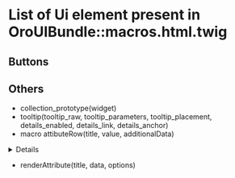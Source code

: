 List of Ui element present in OroUIBundle::macros.html.twig
=====================================

Buttons
----------------

Others
----------------
- collection_prototype(widget)
- tooltip(tooltip_raw, tooltip_parameters, tooltip_placement, details_enabled, details_link, details_anchor)
- macro attibuteRow(title, value, additionalData)

<details><summary>Details</summary>
<p>

#### yes, even hidden code blocks!

```python
print("Render attribute row
           Parameters:
               title - attribute title
               value - attribute value
               additionalData - array with additional data")
```
</p>
</details>





 - renderAttribute(title, data, options)
       
